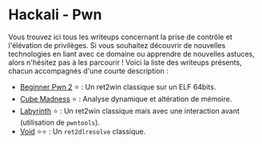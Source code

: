 # Hackali - Pwn

Vous trouvez ici tous les writeups concernant la prise de contrôle et l'élévation de privilèges. Si vous souhaitez découvrir de nouvelles technologies en liant avec ce domaine ou apprendre de nouvelles astuces, alors n'hésitez pas à les parcourir ! Voici la liste des writeups présents, chacun accompagnés d'une courte description :

- [Beginner Pwn 2](writeups/BeginnerPwn2/BeginnerPwn2.md) :star: : Un ret2win classique sur un ELF 64bits.
- [Cube Madness](writeups/CubeMadness/CubeMadness.md) :star: : Analyse dynamique et altération de mémoire.
- [Labyrinth](writeups/Labyrinth/Labyrinth.md) :star: : Un ret2win classique mais avec une interaction avant (utilisation de `pwntools`).
- [Void](writeups/Void/Void.md) :star::star: : Un `ret2dlresolve` classique.
